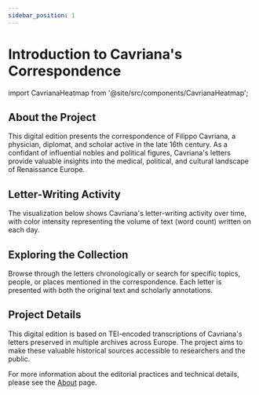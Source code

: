 ```yaml
---
sidebar_position: 1
---
```


# Introduction to Cavriana's Correspondence

import CavrianaHeatmap from '@site/src/components/CavrianaHeatmap';

## About the Project

This digital edition presents the correspondence of Filippo Cavriana, a physician, diplomat, and scholar active in the late 16th century. As a confidant of influential nobles and political figures, Cavriana's letters provide valuable insights into the medical, political, and cultural landscape of Renaissance Europe.

## Letter-Writing Activity

The visualization below shows Cavriana's letter-writing activity over time, with color intensity representing the volume of text (word count) written on each day.

<CavrianaHeatmap />

## Exploring the Collection

Browse through the letters chronologically or search for specific topics, people, or places mentioned in the correspondence. Each letter is presented with both the original text and scholarly annotations.

## Project Details

This digital edition is based on TEI-encoded transcriptions of Cavriana's letters preserved in multiple archives across Europe. The project aims to make these valuable historical sources accessible to researchers and the public.

For more information about the editorial practices and technical details, please see the [About](/about) page.